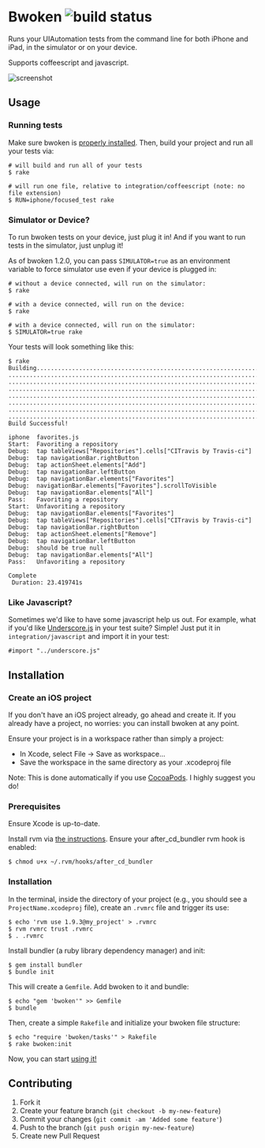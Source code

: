# Bwoken ![build status](https://secure.travis-ci.org/bendyworks/bwoken.png?branch=master)

Runs your UIAutomation tests from the command line for both iPhone and iPad, in the simulator or on your device.

Supports coffeescript and javascript.

![screenshot](https://raw.github.com/bendyworks/bwoken/master/doc/screenshot.png)


## Usage

### Running tests

Make sure bwoken is <a href="#installation">properly installed</a>. Then, build your project and run all your tests via:

<pre><code># will build and run all of your tests
$ rake

# will run one file, relative to integration/coffeescript (note: no file extension)
$ RUN=iphone/focused_test rake
</code></pre>

### Simulator or Device?

To run bwoken tests on your device, just plug it in! And if you want to run tests in the simulator, just unplug it!

As of bwoken 1.2.0, you can pass <code>SIMULATOR=true</code> as an environment variable to force simulator use even if your device is plugged in:

<pre><code># without a device connected, will run on the simulator:
$ rake

# with a device connected, will run on the device:
$ rake

# with a device connected, will run on the simulator:
$ SIMULATOR=true rake
</code></pre>

Your tests will look something like this:

<pre><code>$ rake
Building.............................................................................
.....................................................................................
.....................................................................................
.....................................................................................
.....................................................................................
.....................................................................................
.....................................................................................
................................................................................
Build Successful!

iphone  favorites.js
Start:  Favoriting a repository
Debug:  tap tableViews["Repositories"].cells["CITravis by Travis-ci"]
Debug:  tap navigationBar.rightButton
Debug:  tap actionSheet.elements["Add"]
Debug:  tap navigationBar.leftButton
Debug:  tap navigationBar.elements["Favorites"]
Debug:  navigationBar.elements["Favorites"].scrollToVisible
Debug:  tap navigationBar.elements["All"]
Pass:   Favoriting a repository
Start:  Unfavoriting a repository
Debug:  tap navigationBar.elements["Favorites"]
Debug:  tap tableViews["Repositories"].cells["CITravis by Travis-ci"]
Debug:  tap navigationBar.rightButton
Debug:  tap actionSheet.elements["Remove"]
Debug:  tap navigationBar.leftButton
Debug:  should be true null
Debug:  tap navigationBar.elements["All"]
Pass:   Unfavoriting a repository

Complete
 Duration: 23.419741s
</code></pre>


### Like Javascript?

Sometimes we'd like to have some javascript help us out. For example, what if you'd like <a href="http://underscorejs.org">Underscore.js</a> in your test suite? Simple! Just put it in <code>integration/javascript</code> and import it in your test:

<pre><code>#import "../underscore.js"
</code></pre>


## Installation

### Create an iOS project

If you don't have an iOS project already, go ahead and create it. If you already have a project, no worries: you can install bwoken at any point.

Ensure your project is in a workspace rather than simply a project:

* In Xcode, select File -&gt; Save as workspace...
* Save the workspace in the same directory as your .xcodeproj file

Note: This is done automatically if you use <a href="http://cocoapods.org/">CocoaPods</a>. I highly suggest you do!

### Prerequisites

Ensure Xcode is up-to-date.

Install rvm via <a href="https://rvm.io/rvm/install/">the instructions</a>. Ensure your after_cd_bundler rvm hook is enabled:

<pre><code>$ chmod u+x ~/.rvm/hooks/after_cd_bundler
</code></pre>

### Installation

In the terminal, inside the directory of your project (e.g., you should see a <code>ProjectName.xcodeproj</code> file), create an <code>.rvmrc</code> file and trigger its use:

<pre><code>$ echo 'rvm use 1.9.3@my_project' &gt; .rvmrc
$ rvm rvmrc trust .rvmrc
$ . .rvmrc
</code></pre>

Install bundler (a ruby library dependency manager) and init:

<pre><code>$ gem install bundler
$ bundle init
</code></pre>

This will create a <code>Gemfile</code>. Add bwoken to it and bundle:

<pre><code>$ echo "gem 'bwoken'" &gt;&gt; Gemfile
$ bundle
</code></pre>

Then, create a simple <code>Rakefile</code> and initialize your bwoken file structure:

<pre><code>$ echo "require 'bwoken/tasks'" &gt; Rakefile
$ rake bwoken:init
</code></pre>

Now, you can start <a href="#usage">using it!</a>

## Contributing

1. Fork it
2. Create your feature branch (`git checkout -b my-new-feature`)
3. Commit your changes (`git commit -am 'Added some feature'`)
4. Push to the branch (`git push origin my-new-feature`)
5. Create new Pull Request
